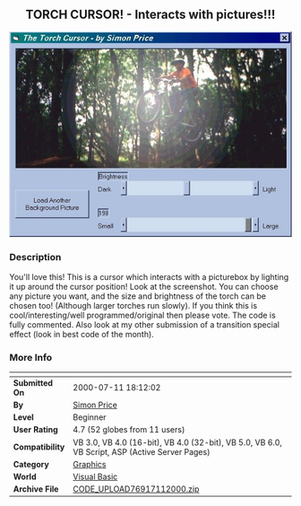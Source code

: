 ﻿<div align="center">

## TORCH CURSOR\! \- Interacts with pictures\!\!\!

<img src="PIC20007111333316991.JPG">
</div>

### Description

You'll love this! This is a cursor which interacts with a picturebox by lighting it up around the cursor position! Look at the screenshot. You can choose any picture you want, and the size and brightness of the torch can be chosen too! (Although larger torches run slowly). If you think this is cool/interesting/well programmed/original then please vote. The code is fully commented. Also look at my other submission of a transition special effect (look in best code of the month).
 
### More Info
 


<span>             |<span>
---                |---
**Submitted On**   |2000-07-11 18:12:02
**By**             |[Simon Price](https://github.com/Planet-Source-Code/PSCIndex/blob/master/ByAuthor/simon-price.md)
**Level**          |Beginner
**User Rating**    |4.7 (52 globes from 11 users)
**Compatibility**  |VB 3\.0, VB 4\.0 \(16\-bit\), VB 4\.0 \(32\-bit\), VB 5\.0, VB 6\.0, VB Script, ASP \(Active Server Pages\) 
**Category**       |[Graphics](https://github.com/Planet-Source-Code/PSCIndex/blob/master/ByCategory/graphics__1-46.md)
**World**          |[Visual Basic](https://github.com/Planet-Source-Code/PSCIndex/blob/master/ByWorld/visual-basic.md)
**Archive File**   |[CODE\_UPLOAD76917112000\.zip](https://github.com/Planet-Source-Code/simon-price-torch-cursor-interacts-with-pictures__1-9684/archive/master.zip)









